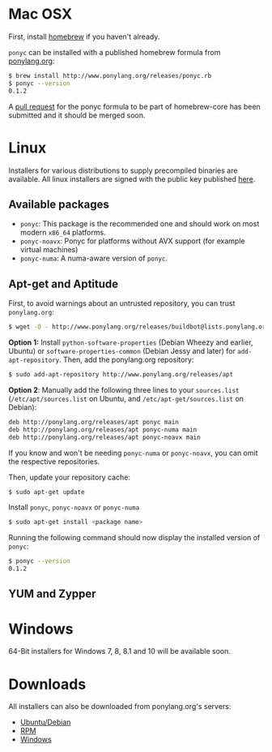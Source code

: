 # Mac OSX
First, install [homebrew](http://brew.sh/) if you haven't already.

```ponyc``` can be installed with a published homebrew formula from [ponylang.org](http://www.ponylang.org/releases/ponyc.rb):

```bash
$ brew install http://www.ponylang.org/releases/ponyc.rb
$ ponyc --version
0.1.2
```

A [pull request](https://github.com/Homebrew/homebrew/pull/39192) for the ponyc formula to be part of homebrew-core has been submitted and it should be merged soon.

# Linux

Installers for various distributions to supply precompiled binaries are available. All linux installers are signed with the public key published [here](http://ponylang.org/releases/buildbot@lists.ponylang.org.gpg.key).

## Available packages

* ```ponyc```: This package is the recommended one and should work on most modern ```x86_64``` platforms.
* ```ponyc-noavx```: Ponyc for platforms without AVX support (for example virtual machines) 
* ```ponyc-numa```: A numa-aware version of ```ponyc```.

## Apt-get and Aptitude

First, to avoid warnings about an untrusted repository, you can trust ```ponylang.org```:

```bash
$ wget -O - http://www.ponylang.org/releases/buildbot@lists.ponylang.org.gpg.key | sudo apt-key add -
```

**Option 1:** Install ```python-software-properties``` (Debian Wheezy and earlier, Ubuntu) or ```software-properties-common``` (Debian Jessy and later) for ```add-apt-repository```. Then, add the ponylang.org repository:

```bash
$ sudo add-apt-repository http://www.ponylang.org/releases/apt
```

**Option 2**: Manually add the following three lines to your ```sources.list``` (```/etc/apt/sources.list``` on Ubuntu, and ```/etc/apt-get/sources.list``` on Debian):

```bash
deb http://ponylang.org/releases/apt ponyc main
deb http://ponylang.org/releases/apt ponyc-numa main
deb http://ponylang.org/releases/apt ponyc-noavx main
```

If you know and won't be needing ```ponyc-numa``` or ```ponyc-noavx```, you can omit the respective repositories.

Then, update your repository cache:

```bash
$ sudo apt-get update
```

Install ```ponyc```, ```ponyc-noavx``` or ```ponyc-numa```

```bash
$ sudo apt-get install <package name>
```

Running the following command should now display the installed version of ```ponyc```:

```bash
$ ponyc --version
0.1.2
```

## YUM and Zypper

# Windows

64-Bit installers for Windows 7, 8, 8.1 and 10 will be available soon.

# Downloads
All installers can also be downloaded from ponylang.org's servers:

* [Ubuntu/Debian](http://ponylang.org/releases/debian)
* [RPM](http://ponylang.org/releases/yum)
* [Windows](http://ponylang.org/releases/windows)
